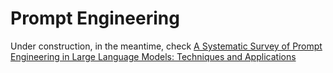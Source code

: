 
# Prompt Engineering

Under construction, in the meantime, check [A Systematic Survey of Prompt Engineering in Large Language Models: Techniques and Applications](https://arxiv.org/pdf/2402.07927)
